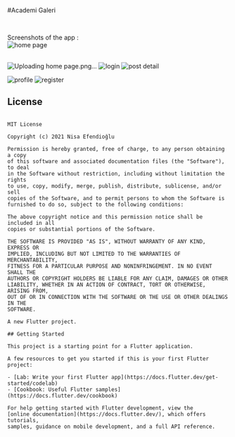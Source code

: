 #Academi Galeri

<br>

Screenshots of the app :
<br>![home page](https://user-images.githubusercontent.com/76647908/230823036-eff2c294-5952-4028-8943-2a2dd9b37c77.png)
<br><br>

![Uploading home page.png…]()
![login ](https://user-images.githubusercontent.com/76647908/230823048-8bb4a795-5609-42fa-b83c-371c51971260.png)
![post detail](https://user-images.githubusercontent.com/76647908/230823055-e581e10d-24ed-4f86-b965-12293693ae90.png)

![profile](https://user-images.githubusercontent.com/76647908/230823064-dae56438-851b-4001-9ad8-2206c9c6230d.png)
![register](https://user-images.githubusercontent.com/76647908/230823078-c84ca356-4398-48b5-8535-cb32bb14ef7b.png)


## License
```

MIT License

Copyright (c) 2021 Nisa Efendioğlu

Permission is hereby granted, free of charge, to any person obtaining a copy
of this software and associated documentation files (the "Software"), to deal
in the Software without restriction, including without limitation the rights
to use, copy, modify, merge, publish, distribute, sublicense, and/or sell
copies of the Software, and to permit persons to whom the Software is
furnished to do so, subject to the following conditions:

The above copyright notice and this permission notice shall be included in all
copies or substantial portions of the Software.

THE SOFTWARE IS PROVIDED "AS IS", WITHOUT WARRANTY OF ANY KIND, EXPRESS OR
IMPLIED, INCLUDING BUT NOT LIMITED TO THE WARRANTIES OF MERCHANTABILITY,
FITNESS FOR A PARTICULAR PURPOSE AND NONINFRINGEMENT. IN NO EVENT SHALL THE
AUTHORS OR COPYRIGHT HOLDERS BE LIABLE FOR ANY CLAIM, DAMAGES OR OTHER
LIABILITY, WHETHER IN AN ACTION OF CONTRACT, TORT OR OTHERWISE, ARISING FROM,
OUT OF OR IN CONNECTION WITH THE SOFTWARE OR THE USE OR OTHER DEALINGS IN THE
SOFTWARE.

A new Flutter project.

## Getting Started

This project is a starting point for a Flutter application.

A few resources to get you started if this is your first Flutter project:

- [Lab: Write your first Flutter app](https://docs.flutter.dev/get-started/codelab)
- [Cookbook: Useful Flutter samples](https://docs.flutter.dev/cookbook)

For help getting started with Flutter development, view the
[online documentation](https://docs.flutter.dev/), which offers tutorials,
samples, guidance on mobile development, and a full API reference.
